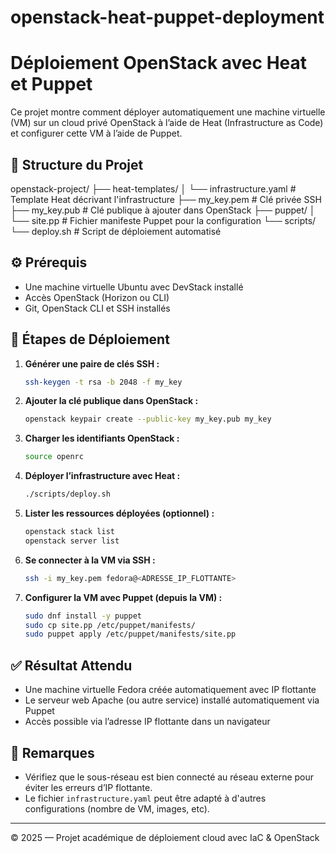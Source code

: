 # openstack-heat-puppet-deployment

# Déploiement OpenStack avec Heat et Puppet

Ce projet montre comment déployer automatiquement une machine virtuelle (VM) sur un cloud privé OpenStack à l’aide de Heat (Infrastructure as Code) et configurer cette VM à l’aide de Puppet.

## 📁 Structure du Projet

openstack-project/
├── heat-templates/
│ └── infrastructure.yaml # Template Heat décrivant l'infrastructure
├── my_key.pem # Clé privée SSH
├── my_key.pub # Clé publique à ajouter dans OpenStack
├── puppet/
│ └── site.pp # Fichier manifeste Puppet pour la configuration
└── scripts/
└── deploy.sh # Script de déploiement automatisé

## ⚙️ Prérequis

- Une machine virtuelle Ubuntu avec DevStack installé
- Accès OpenStack (Horizon ou CLI)
- Git, OpenStack CLI et SSH installés

## 🚀 Étapes de Déploiement

1. **Générer une paire de clés SSH :**
	```bash 
	ssh-keygen -t rsa -b 2048 -f my_key
2. **Ajouter la clé publique dans OpenStack :**
	```bash
	openstack keypair create --public-key my_key.pub my_key
3. **Charger les identifiants OpenStack :**
	```bash
	source openrc


4. **Déployer l’infrastructure avec Heat :**
	```bash
	./scripts/deploy.sh


5. **Lister les ressources déployées (optionnel) :**
	```bash
	openstack stack list
	openstack server list

6. **Se connecter à la VM via SSH :**
	```bash
	ssh -i my_key.pem fedora@<ADRESSE_IP_FLOTTANTE>


7. **Configurer la VM avec Puppet (depuis la VM) :**
	```bash
	sudo dnf install -y puppet
	sudo cp site.pp /etc/puppet/manifests/
	sudo puppet apply /etc/puppet/manifests/site.pp

## ✅ Résultat Attendu

- Une machine virtuelle Fedora créée automatiquement avec IP flottante
- Le serveur web Apache (ou autre service) installé automatiquement via Puppet
- Accès possible via l’adresse IP flottante dans un navigateur

## 📌 Remarques

- Vérifiez que le sous-réseau est bien connecté au réseau externe pour éviter les erreurs d’IP flottante.
- Le fichier `infrastructure.yaml` peut être adapté à d'autres configurations (nombre de VM, images, etc).

---

© 2025 — Projet académique de déploiement cloud avec IaC & OpenStack

